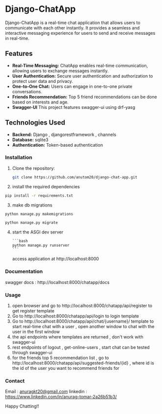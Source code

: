# Django-ChatApp

Django-ChatApp is a real-time chat application that allows users to communicate with each other instantly. It provides a seamless and interactive messaging experience for users to send and receive messages in real-time.

## Features

- **Real-Time Messaging:** ChatApp enables real-time communication, allowing users to exchange messages instantly.
- **User Authentication:** Secure user authentication and authorization to protect user data and privacy.
- **One-to-One Chat:** Users can engage in one-to-one private conversations.
- **Friends Recommendation:** Top 5 friend recommendations can be done based on interests and age.
- **Swagger-UI** This project features swagger-ui using drf-yasg

## Technologies Used

- **Backend:** Django , djangorestframework , channels
- **Database:** sqlite3
- **Authentication:** Token-based authentication

### Installation

1. Clone the repository:

   ```bash
   git clone https://github.com/anutom20/django-chat-app.git
   ```

2. install the required dependencies

```bash
pip install -r requirements.txt
```

3. make db migrations

```bash
python manage.py makemigrations
```

```bash
python manage.py migrate
```

4.  start the ASGI dev server

        ```bash
        python manage.py runserver
        ```

    access application at http://localhost:8000

### Documentation

swagger docs : http://localhost:8000/chatapp/docs

### Usage

1. open browser and go to http://localhost:8000/chatapp/api/register to get register template
2. Go to http://localhost:8000/chatapp/api/login to login template
3. Go to http://localhost:8000/chatapp/api/chat/{username}/ template to start real-time chat with a user , open another window to chat with the user in the first window
4. the api endpoints where templates are returned , don't work with swagger-ui
5. rest endpoints of logout , get-online-users , start chat can be tested through swagger-ui
6. for the friends top 5 recommendation list , go to http://localhost:8000/chatapp/api/suggested-friends/{id} , where id is the id of the user you want to recommend friends for

### Contact

Email : anuragkt20@gmail.com
linkedin : https://www.linkedin.com/in/anurag-tomar-2a26b51b3/

Happy Chatting!!
